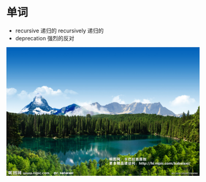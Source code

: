# 单词

- recursive 递归的 recursively 递归的
- deprecation 强烈的反对

![test_landscope](assets/20160906-a5827.png)

